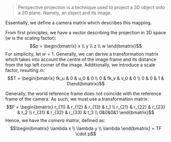 > Perspective projection is a technique used to project a 3D object onto a 2D plane. Namely, an object and its image.

Essentially, we define a camera matrix which describes this mapping.

From first principles, we have a vector describing the projection in 3D space ($w$ is the scaling factor):
$$p = \begin{bmatrix} x \\ y \\ z \\ w \end{bmatrix}$$
For simplicity, let $w=1$.
Generally, we can derive a transformation matrix which takes into account the centre of the image frame and its distance from the top left corner of the image. Additionally, we introduce a scale factor, resulting in:
$$T = \begin{bmatrix} fk_u & 0 & u_0 & 0 \\ 0 & fk_v & v_0 & 0 \\ 0 & 0 & 1 & 0\end{bmatrix}$$

Generally, the world reference frame does not coincide with the reference frame of the camera. As such, we must use a transformation matrix:
$$F = \begin{bmatrix} r_{11} & r_{12} & r_{13} & t_1 \\ r_{21} & r_{22} & r_{23} & t_2 \\ r_{31} & r_{32} & r_{33} & t_3 \\ 0&0&0&1 \end{bmatrix}$$
Hence, we have the *camera matrix*, defined as:
$$\begin{bmatrix} \lambda x \\ \lambda y \\ \lambda \end{bmatrix} = TF \cdot p$$
